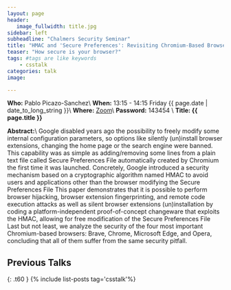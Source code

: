 ```yaml
---
layout: page
header:
   image_fullwidth: title.jpg
sidebar: left
subheadline: "Chalmers Security Seminar"
title: "HMAC and 'Secure Preferences': Revisiting Chromium-Based Browsers Security"
teaser: "How secure is your browser?"
tags: #tags are like keywords
    - csstalk
categories: talk
image:

---
```

**Who:**  Pablo Picazo-Sanchez\\
**When:**  13:15 - 14:15 Friday {{ page.date | date_to_long_string }}\\
**Where:**  [Zoom](https://chalmers.zoom.us/my/securityseminar?pwd=UHBtVWtvSUs0STNoYTdiUmwreGRTUT09)\\
**Password:**  143454 \\
**Title: {{ page.title }}**

**Abstract:**\\
Google disabled years ago the possibility to freely modify some internal configuration parameters, so options like silently (un)install browser extensions, changing the home page or the search engine were banned. This capability was as simple as adding/removing some lines from a plain text file called Secure Preferences File automatically created by Chromium the first time it was launched. Concretely, Google introduced a security mechanism based on a cryptographic algorithm named HMAC to avoid users and applications other than the browser modifying the Secure Preferences File  This paper demonstrates that it is possible to perform browser hijacking, browser extension fingerprinting, and remote code execution attacks as well as silent browser extensions (un)installation by coding a platform-independent proof-of-concept changeware that exploits the HMAC, allowing for free modification of the Secure Preferences File  Last but not least, we analyze the security of the four most important Chromium-based browsers: Brave, Chrome, Microsoft Edge, and Opera, concluding that all of them suffer from the same security pitfall.


## Previous Talks
{: .t60 }
{% include list-posts tag='csstalk'%}
